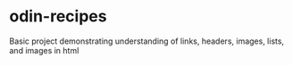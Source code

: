 # odin-recipes
Basic project demonstrating understanding of links, headers, images, lists, and images in html